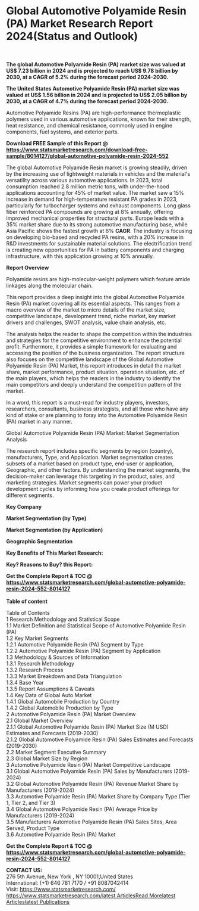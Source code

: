 <h1>Global Automotive Polyamide Resin (PA) Market Research Report 2024(Status and Outlook)</h1><br/><p><strong>The global Automotive Polyamide Resin (PA) market size was valued at US$ 7.23 billion in 2024 and is projected to reach US$ 9.78 billion by 2030, at a <strong>CAGR</strong> of 5.2% during the forecast period 2024-2030.</strong></p><p><strong>The United States Automotive Polyamide Resin (PA) market size was valued at US$ 1.56 billion in 2024 and is projected to US$ 2.05 billion by 2030, at a <strong>CAGR</strong> of 4.7% during the forecast period 2024-2030.</strong></p><p>Automotive Polyamide Resins (PA) are high-performance thermoplastic polymers used in various automotive applications, known for their strength, heat resistance, and chemical resistance, commonly used in engine components, fuel systems, and exterior parts.</p><p><strong>Download FREE Sample of this Report @ <a href="https://www.statsmarketresearch.com/download-free-sample/8014127/global-automotive-polyamide-resin-2024-552">https://www.statsmarketresearch.com/download-free-sample/8014127/global-automotive-polyamide-resin-2024-552</a></strong></p><p>The global Automotive Polyamide Resin market is growing steadily, driven by the increasing use of lightweight materials in vehicles and the material's versatility across various automotive applications. In 2023, total consumption reached 2.8 million metric tons, with under-the-hood applications accounting for 45% of market value. The market saw a 15% increase in demand for high-temperature resistant PA grades in 2023, particularly for turbocharger systems and exhaust components. Long glass fiber reinforced PA compounds are growing at 8% annually, offering improved mechanical properties for structural parts. Europe leads with a 35% market share due to its strong automotive manufacturing base, while Asia Pacific shows the fastest growth at 6% <strong>CAGR</strong>. The industry is focusing on developing bio-based and recycled PA resins, with a 20% increase in R&D investments for sustainable material solutions. The electrification trend is creating new opportunities for PA in battery components and charging infrastructure, with this application growing at 10% annually.</p><p><strong>Report Overview</strong></p><p>Polyamide resins are high-molecular-weight polymers which feature amide linkages along the molecular chain.</p><p>This report provides a deep insight into the global Automotive Polyamide Resin (PA) market covering all its essential aspects. This ranges from a macro overview of the market to micro details of the market size, competitive landscape, development trend, niche market, key market drivers and challenges, SWOT analysis, value chain analysis, etc.</p><p>The analysis helps the reader to shape the competition within the industries and strategies for the competitive environment to enhance the potential profit. Furthermore, it provides a simple framework for evaluating and accessing the position of the business organization. The report structure also focuses on the competitive landscape of the Global Automotive Polyamide Resin (PA) Market, this report introduces in detail the market share, market performance, product situation, operation situation, etc. of the main players, which helps the readers in the industry to identify the main competitors and deeply understand the competition pattern of the market.</p><p>In a word, this report is a must-read for industry players, investors, researchers, consultants, business strategists, and all those who have any kind of stake or are planning to foray into the Automotive Polyamide Resin (PA) market in any manner.</p><p>Global Automotive Polyamide Resin (PA) Market: Market Segmentation Analysis</p><p>The research report includes specific segments by region (country), manufacturers, Type, and Application. Market segmentation creates subsets of a market based on product type, end-user or application, Geographic, and other factors. By understanding the market segments, the decision-maker can leverage this targeting in the product, sales, and marketing strategies. Market segments can power your product development cycles by informing how you create product offerings for different segments.</p><p><strong>Key Company</strong></p><p><strong>Market Segmentation (by Type)</strong></p><p><strong>Market Segmentation (<strong>by Application</strong>)</strong></p><p><strong>Geographic Segmentation</strong></p><p><strong>Key Benefits of This Market Research:</strong></p><p><strong>Key? <strong>Reasons to Buy</strong>? this Report:</strong></p><div><b>Get the Complete Report & TOC @ <a href="https://www.statsmarketresearch.com/global-automotive-polyamide-resin-2024-552-8014127">https://www.statsmarketresearch.com/global-automotive-polyamide-resin-2024-552-8014127</a></b></div><br><b>Table of content</b><p>Table of Contents<br /> 1 Research Methodology and Statistical Scope<br /> 1.1 Market Definition and Statistical Scope of Automotive Polyamide Resin (PA)<br /> 1.2 Key Market Segments<br /> 1.2.1 Automotive Polyamide Resin (PA) Segment by Type<br /> 1.2.2 Automotive Polyamide Resin (PA) Segment by Application<br /> 1.3 Methodology & Sources of Information<br /> 1.3.1 Research Methodology<br /> 1.3.2 Research Process<br /> 1.3.3 Market Breakdown and Data Triangulation<br /> 1.3.4 Base Year<br /> 1.3.5 Report Assumptions & Caveats<br /> 1.4 Key Data of Global Auto Market<br /> 1.4.1 Global Automobile Production by Country<br /> 1.4.2 Global Automobile Production by Type<br /> 2 Automotive Polyamide Resin (PA) Market Overview<br /> 2.1 Global Market Overview<br /> 2.1.1 Global Automotive Polyamide Resin (PA) Market Size (M USD) Estimates and Forecasts (2019-2030)<br /> 2.1.2 Global Automotive Polyamide Resin (PA) Sales Estimates and Forecasts (2019-2030)<br /> 2.2 Market Segment Executive Summary<br /> 2.3 Global Market Size by Region<br /> 3 Automotive Polyamide Resin (PA) Market Competitive Landscape<br /> 3.1 Global Automotive Polyamide Resin (PA) Sales by Manufacturers (2019-2024)<br /> 3.2 Global Automotive Polyamide Resin (PA) Revenue Market Share by Manufacturers (2019-2024)<br /> 3.3 Automotive Polyamide Resin (PA) Market Share by Company Type (Tier 1, Tier 2, and Tier 3)<br /> 3.4 Global Automotive Polyamide Resin (PA) Average Price by Manufacturers (2019-2024)<br /> 3.5 Manufacturers Automotive Polyamide Resin (PA) Sales Sites, Area Served, Product Type<br /> 3.6 Automotive Polyamide Resin (PA) Market<br><div><b>Get the Complete Report & TOC @ <a href="https://www.statsmarketresearch.com/global-automotive-polyamide-resin-2024-552-8014127">https://www.statsmarketresearch.com/global-automotive-polyamide-resin-2024-552-8014127</a></b></div></p> <b>CONTACT US:</b><br>276 5th Avenue, New York , NY 10001,United States<br>International: (+1) 646 781 7170 / +91 8087042414<br>Visit: <a href="https://www.statsmarketresearch.com/">https://www.statsmarketresearch.com/</a><br><a href="https://gyeongbokgung.com">https://www.statsmarketresearch.com/</a><a href="https://hallyeomaritime.com">latest Articles</a><a href="https://jingwansa.com">Read More</a><a href=https://nguoiviet.jp/">latest Articles</a><a href="https://www.intelmarketresearch.com/">latest Publications</a>